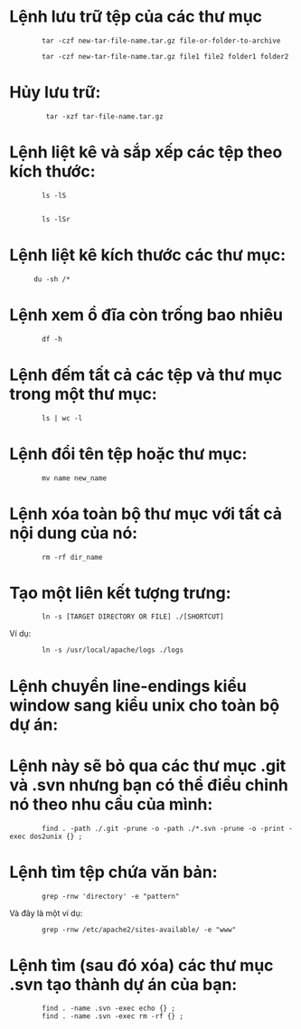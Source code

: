 # Lệnh lưu trữ tệp của các thư mục


            tar -czf new-tar-file-name.tar.gz file-or-folder-to-archive

            tar -czf new-tar-file-name.tar.gz file1 file2 folder1 folder2


# Hủy lưu trữ:


             tar -xzf tar-file-name.tar.gz


 
# Lệnh liệt kê và sắp xếp các tệp theo kích thước:


            ls -lS


            ls -lSr

 
# Lệnh liệt kê kích thước các thư mục:


          du -sh /*


# Lệnh xem ổ đĩa còn trống bao nhiêu


            df -h
 
# Lệnh đếm tất cả các tệp và thư mục trong một thư mục:


            ls | wc -l


# Lệnh đổi tên tệp hoặc thư mục:


            mv name new_name


# Lệnh xóa toàn bộ thư mục với tất cả nội dung của nó:


            rm -rf dir_name


# Tạo một liên kết tượng trưng:


            ln -s [TARGET DIRECTORY OR FILE] ./[SHORTCUT]


Ví dụ:


            ln -s /usr/local/apache/logs ./logs



# Lệnh chuyển line-endings kiểu window sang kiểu unix cho toàn bộ dự án:


# Lệnh này sẽ bỏ qua các thư mục .git và .svn nhưng bạn có thể điều chỉnh nó theo nhu cầu của mình:


            find . -path ./.git -prune -o -path ./*.svn -prune -o -print -exec dos2unix {} ;


 
# Lệnh tìm tệp chứa văn bản:


            grep -rnw 'directory' -e "pattern"


Và đây là một ví dụ:


            grep -rnw /etc/apache2/sites-available/ -e "www"


# Lệnh tìm (sau đó xóa) các thư mục .svn tạo thành dự án của bạn:


            find . -name .svn -exec echo {} ;
            find . -name .svn -exec rm -rf {} ;
